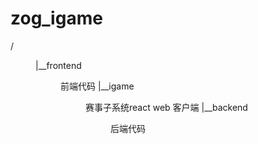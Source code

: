 # zog_igame

/<dir>
|__frontend<dir>                前端代码
    |__igame<dir>                   赛事子系统react web 客户端
|__backend<dir>                 后端代码